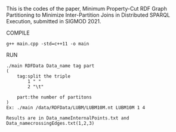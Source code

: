 This is the codes of the paper, Minimum Property-Cut RDF Graph Partitioning to Minimize Inter-Partition Joins in Distributed SPARQL Execution, submitted in SIGMOD 2021.

COMPILE
	
	g++ main.cpp -std=c++11 -o main

RUN
	
	./main RDFData Data_name tag part
	(
		tag:split the triple
			1 " "
			2 "\t"

		part:the number of partitons
	)
	Ex:	./main /data/RDFData/LUBM/LUBM10M.nt LUBM10M 1 4

	Results are in Data_nameInternalPoints.txt and Data_namecrossingEdges.txt(1,2,3)
	
